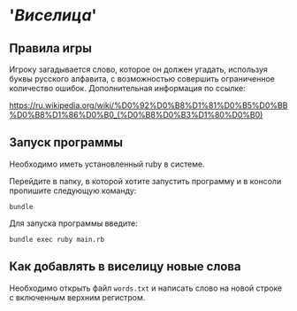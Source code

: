 # '*Виселица*'

## Правила игры
Игроку загадывается слово, которое он должен угадать, используя буквы русского алфавита, с возможностью совершить 
ограниченное количество ошибок.
Дополнительная информация по ссылке:

<https://ru.wikipedia.org/wiki/%D0%92%D0%B8%D1%81%D0%B5%D0%BB%D0%B8%D1%86%D0%B0_(%D0%B8%D0%B3%D1%80%D0%B0)>
## Запуск программы
Необходимо иметь установленный ruby в системе.

Перейдите в папку, в которой хотите запустить программу и в консоли пропишите следующую команду:

```shell
bundle
```
Для запуска программы введите:
```shell
bundle exec ruby main.rb
```

## Как добавлять в виселицу новые слова
Необходимо открыть файл `words.txt` и написать слово на новой строке с включенным верхним регистром.
